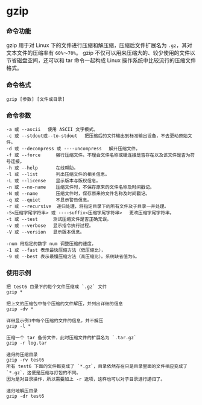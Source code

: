 gzip
===

### 命令功能

gzip 用于对 Linux 下的文件进行压缩和解压缩，压缩后文件扩展名为 `.gz`，其对文本文件的压缩率有 `60%～70%`。
gzip 不仅可以用来压缩大的、较少使用的文件以节省磁盘空间，还可以和 tar 命令一起构成 Linux 操作系统中比较流行的压缩文件格式。



### 命令格式

```
gzip [参数] [文件或目录]
```


### 命令参数

```
-a 或 --ascii 　使用 ASCII 文字模式。
-c 或 --stdout或--to-stdout 　把压缩后的文件输出到标准输出设备，不去更动原始文件。
-d 或 --decompress 或 ----uncompress 　解开压缩文件。
-f 或 --force 　   强行压缩文件。不理会文件名称或硬连接是否存在以及该文件是否为符号连接。
-h 或 --help 　    在线帮助。
-l 或 --list 　    列出压缩文件的相关信息。
-L 或 --license 　 显示版本与版权信息。
-n 或 --no-name 　 压缩文件时，不保存原来的文件名称及时间戳记。
-N 或 --name 　    压缩文件时，保存原来的文件名称及时间戳记。
-q 或 --quiet 　   不显示警告信息。
-r 或 --recursive  递归处理，将指定目录下的所有文件及子目录一并处理。
-S<压缩字尾字符串> 或 ----suffix<压缩字尾字符串> 　更改压缩字尾字符串。
-t 或 --test 　   测试压缩文件是否正确无误。
-v 或 --verbose 　显示指令执行过程。
-V 或 --version 　显示版本信息。

-num 用指定的数字 num 调整压缩的速度，
-1 或 --fast 表示最快压缩方法（低压缩比），
-9 或 --best 表示最慢压缩方法（高压缩比）。系统缺省值为6。
```

### 使用示例

```
把 test6 目录下的每个文件压缩成 `.gz` 文件
gzip *

把上文的压缩包中每个压缩的文件解压，并列出详细的信息
gzip -dv *

详细显示例1中每个压缩的文件的信息，并不解压
gzip -l *

压缩一个 tar 备份文件，此时压缩文件的扩展名为 `.tar.gz`
gzip -r log.tar

递归的压缩目录
gzip -rv test6
所有 test6 下面的文件都变成了 `*.gz`，目录依然存在只是目录里面的文件相应变成了 `*.gz`，这便是压缩与打包的不同。
因为是对目录操作，所以需要加上 -r 选项，这样也可以对子目录进行递归了。

递归地解压目录
gzip -dr test6
```
